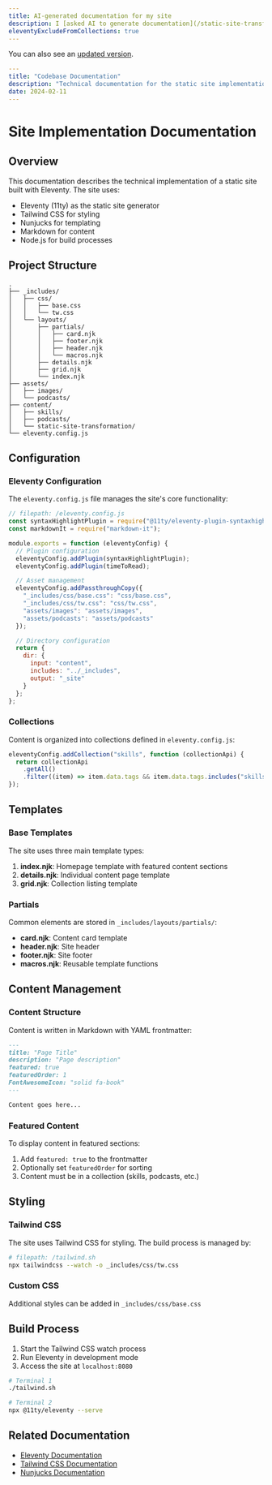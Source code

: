 ```yaml
---
title: AI-generated documentation for my site
description: I [asked AI to generate documentation](/static-site-transformation/writing-with-ai/) for my site's codebase. Here's the original output.
eleventyExcludeFromCollections: true
---
```


You can also see an [updated version](../ai-doc-output).

```yaml
---
title: "Codebase Documentation"
description: "Technical documentation for the static site implementation"
date: 2024-02-11
---
```

# Site Implementation Documentation

## Overview

This documentation describes the technical implementation of a static site built with Eleventy. The site uses:

- Eleventy (11ty) as the static site generator
- Tailwind CSS for styling
- Nunjucks for templating
- Markdown for content
- Node.js for build processes

## Project Structure

```plaintext
.
├── _includes/
│   ├── css/
│   │   ├── base.css
│   │   └── tw.css
│   └── layouts/
│       ├── partials/
│       │   ├── card.njk
│       │   ├── footer.njk
│       │   ├── header.njk
│       │   └── macros.njk
│       ├── details.njk
│       ├── grid.njk
│       └── index.njk
├── assets/
│   ├── images/
│   └── podcasts/
├── content/
│   ├── skills/
│   ├── podcasts/
│   └── static-site-transformation/
└── eleventy.config.js
```

## Configuration

### Eleventy Configuration

The `eleventy.config.js` file manages the site's core functionality:

```javascript
// filepath: /eleventy.config.js
const syntaxHighlightPlugin = require("@11ty/eleventy-plugin-syntaxhighlight");
const markdownIt = require("markdown-it");

module.exports = function (eleventyConfig) {
  // Plugin configuration
  eleventyConfig.addPlugin(syntaxHighlightPlugin);
  eleventyConfig.addPlugin(timeToRead);

  // Asset management
  eleventyConfig.addPassthroughCopy({
    "_includes/css/base.css": "css/base.css",
    "_includes/css/tw.css": "css/tw.css",
    "assets/images": "assets/images",
    "assets/podcasts": "assets/podcasts"
  });

  // Directory configuration
  return {
    dir: {
      input: "content",
      includes: "../_includes",
      output: "_site"
    }
  };
};
```

### Collections

Content is organized into collections defined in `eleventy.config.js`:

```javascript
eleventyConfig.addCollection("skills", function (collectionApi) {
  return collectionApi
    .getAll()
    .filter((item) => item.data.tags && item.data.tags.includes("skills"));
});
```

## Templates

### Base Templates

The site uses three main template types:

1. **index.njk**: Homepage template with featured content sections
2. **details.njk**: Individual content page template
3. **grid.njk**: Collection listing template

### Partials

Common elements are stored in `_includes/layouts/partials/`:

- **card.njk**: Content card template
- **header.njk**: Site header
- **footer.njk**: Site footer
- **macros.njk**: Reusable template functions

## Content Management

### Content Structure

Content is written in Markdown with YAML frontmatter:

```markdown
---
title: "Page Title"
description: "Page description"
featured: true
featuredOrder: 1
FontAwesomeIcon: "solid fa-book"
---

Content goes here...
```

### Featured Content

To display content in featured sections:

1. Add `featured: true` to the frontmatter
2. Optionally set `featuredOrder` for sorting
3. Content must be in a collection (skills, podcasts, etc.)

## Styling

### Tailwind CSS

The site uses Tailwind CSS for styling. The build process is managed by:

```bash
# filepath: /tailwind.sh
npx tailwindcss --watch -o _includes/css/tw.css
```

### Custom CSS

Additional styles can be added in `_includes/css/base.css`

## Build Process

1. Start the Tailwind CSS watch process
2. Run Eleventy in development mode
3. Access the site at `localhost:8080`

```bash
# Terminal 1
./tailwind.sh

# Terminal 2
npx @11ty/eleventy --serve
```

## Related Documentation

- [Eleventy Documentation](https://www.11ty.dev/docs/)
- [Tailwind CSS Documentation](https://tailwindcss.com/docs)
- [Nunjucks Documentation](https://mozilla.github.io/nunjucks/)